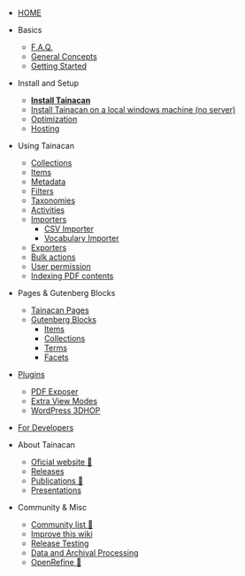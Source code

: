 * [HOME](/)
 
* Basics
    * [F.A.Q.](faq)
    * [General Concepts](general-concepts)
    * [Getting Started](/pt-br/getting-started)
* Install and Setup
    * [**Install Tainacan**](install)
    * [Install Tainacan on a local windows machine (no server)](xampp#install-tainacan-on-a-local-windows-machine-no-server)
    * [Optimization](optimization)
    * [Hosting](hosting)
* Using Tainacan
    * [Collections](collections)
    * [Items](items)
    * [Metadata](metadata)
    * [Filters](filters)
    * [Taxonomies](taxonomies)
    * [Activities](activities)
    * [Importers](importers)
        * [CSV Importer](/dev/csv-importer.md)
    	* [Vocabulary Importer](/dev/vocabulary-importer.md)
    * [Exporters](exporters)
    * [Bulk actions](bulk-actions)
    * [User permission](users)
    * [Indexing PDF contents](indexing-pdf.md)
* Pages & Gutenberg Blocks
    * [Tainacan Pages](tainacan-pages.md)
    * [Gutenberg Blocks](gutenberg-blocks.md)
        * [Items](blocks-items.md)
        * [Collections](blocks-collections.md)
        * [Terms](blocks-terms.md)
        * [Facets](blocks-facets.md)  
* [Plugins](/plugins)
    * [PDF Exposer](/plugin-pdf-exposer)
    * [Extra View Modes](/plugin-extra-view-modes)
    * [WordPress 3DHOP](/plugin-3d-hop)
* [For Developers](/dev/)
* About Tainacan
    * [Oficial website :link:](https://tainacan.org/ ':ignore')
    * [Releases](/releases)
    * [Publications :link:](http://pesquisa.medialab.ufg.br/artigos/ ':ignore')
    * [Presentations](/presentations)
* Community & Misc
    * [Community list :link:](https://lists.riseup.net/www/subscribe/tainacan ':ignore')
    * [Improve this wiki](CONTRIBUTING)
	* [Release Testing](/release-testing.md) 
    * [Data and Archival Processing](data-processing)
    * [OpenRefine :link:](http://openrefine.org/ ':ignore')
 
